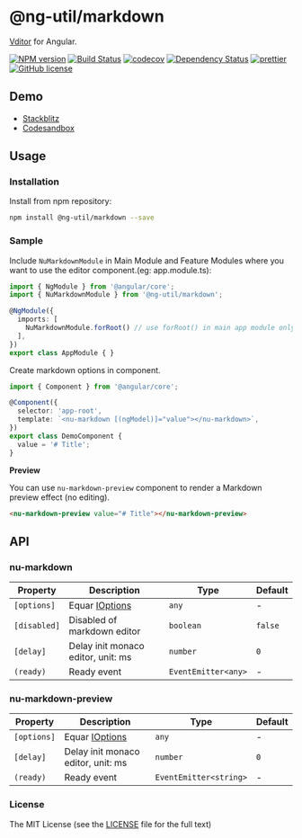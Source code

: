 # @ng-util/markdown

[Vditor](https://github.com/Vanessa219/vditor) for Angular.

[![NPM version](https://img.shields.io/npm/v/@ng-util/markdown.svg?style=flat-square)](https://www.npmjs.com/package/@ng-util/markdown)
[![Build Status](https://github.com/ng-util/ng-util/workflows/Build/badge.svg?branch=master)](https://github.com/ng-util/ng-util/actions)
[![codecov](https://codecov.io/gh/ng-util/ng-util/branch/master/graph/badge.svg)](https://codecov.io/gh/ng-util/ng-util)
[![Dependency Status](https://david-dm.org/ng-util/ng-util/status.svg?style=flat-square)](https://david-dm.org/ng-util/ng-util)
[![prettier](https://img.shields.io/badge/code_style-prettier-ff69b4.svg?style=flat-square)](https://prettier.io/)
[![GitHub license](https://img.shields.io/github/license/mashape/apistatus.svg?style=flat-square)](https://github.com/ng-util/ng-util/blob/master/LICENSE)

## Demo

- [Stackblitz](https://stackblitz.com/edit/ng-util-markdown?file=src/app/app.component.ts)
- [Codesandbox](https://codesandbox.io/s/ng-util-markdown-nudj1?file=/src/app/app.component.ts)

## Usage

### Installation

Install from npm repository:

```bash
npm install @ng-util/markdown --save
```

### Sample

Include `NuMarkdownModule` in Main Module and Feature Modules where you want to use the editor component.(eg: app.module.ts):

```ts
import { NgModule } from '@angular/core';
import { NuMarkdownModule } from '@ng-util/markdown';

@NgModule({
  imports: [
    NuMarkdownModule.forRoot() // use forRoot() in main app module only.
  ],
})
export class AppModule { }
```

Create markdown options in component.

```ts
import { Component } from '@angular/core';

@Component({
  selector: 'app-root',
  template: `<nu-markdown [(ngModel)]="value"></nu-markdown>`,
})
export class DemoComponent {
  value = '# Title';
}
```

**Preview**

You can use `nu-markdown-preview` component to render a Markdown preview effect (no editing).

```html
<nu-markdown-preview value="# Title"></nu-markdown-preview>
```

## API

### nu-markdown

| Property | Description | Type | Default |
|----------|-------------|------|---------|
| `[options]` | Equar [IOptions](https://ld246.com/article/1549638745630#options) | `any` | - |
| `[disabled]` | Disabled of markdown editor | `boolean` | `false` |
| `[delay]` | Delay init monaco editor, unit: ms | `number` | `0` |
| `(ready)` | Ready event | `EventEmitter<any>` | - |

### nu-markdown-preview

| Property | Description | Type | Default |
|----------|-------------|------|---------|
| `[options]` | Equar [IOptions](https://ld246.com/article/1549638745630#options-preview) | `any` | - |
| `[delay]` | Delay init monaco editor, unit: ms | `number` | `0` |
| `(ready)` | Ready event | `EventEmitter<string>` | - |

### License

The MIT License (see the [LICENSE](https://github.com/ng-util/ng-util/blob/master/LICENSE) file for the full text)

